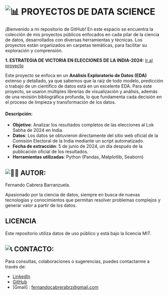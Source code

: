 # ![📊](https://img.icons8.com/fluency/48/000000/data.png) **PROYECTOS DE DATA SCIENCE**

¡Bienvenido a mi repositorio de GitHub! 
En este espacio se encuentra la colección de mis proyectos públicos enfocados en cada pilar de la ciencia de datos, desarrollados con diversas herramientas y técnicas. Los proyectos están organizados en carpetas temáticas, para facilitar su exploración y comprensión.

**1. ESTRATEGIA DE VICTORIA EN ELECCIONES DE LA INDIA-2024:** [Ir al proyecto](https://github.com/Ferx096/PROYECTOS_DATA_SCIENCE/tree/master/ESTRATEGIA_VICTORIA_ELECTORAL_INDIA_2024)

Este proyecto se enfoca en un **Análisis Exploratorio de Datos (EDA)** extenso y detallado, ya que sabemos que la raíz de todo modelo, predicción o trabajo de un científico de datos está en un excelente EDA. Para este proyecto, se usaron múltiples librerías de visualización y análisis, además de una revisión bibliográfica profunda, lo que fundamenta cada decisión en el proceso de limpieza y transformación de los datos.
#### Descripción:
- **Objetivo**: Analizar los resultados completos de las elecciones al Lok Sabha de 2024 en India.
- **Datos**: Los datos se obtuvieron directamente del sitio web oficial de la Comisión Electoral de la India mediante un script automatizado.
- **Fecha de extracción**: 5 de junio de 2024, un día después de la publicación oficial de los resultados.
- **Herramientas utilizadas**: Python (Pandas, Matplotlib, Seaborn)
  
## ![👨‍💻](https://img.icons8.com/fluency/48/000000/developer.png) **AUTOR:**
Fernando Cabrera Barranzuela.

Apasionado por la ciencia de datos, siempre en busca de nuevas tecnologías y conocimientos que permitan resolver problemas complejos y generar valor a partir de los datos.

## **LICENCIA**
Este repositorio utiliza datos de uso público y está bajo la licencia MIT.

## ![📞](https://img.icons8.com/fluency/48/000000/phone.png) **CONTACTO**:
Para consultas, colaboraciones o sugerencias, puedes contactarme a través de:
- [LinkedIn](https://www.linkedin.com/in/fernando-cabrera-barranzuela/)
- [GitHub](https://github.com/Ferx096)
- [Gmail] : fernandocabrerabrz@gmail.com
